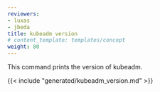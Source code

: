 ```yaml
---
reviewers:
- luxas
- jbeda
title: kubeadm version
# content_template: templates/concept
weight: 80
---
```

<!-- overview -->
This command prints the version of kubeadm.


<!-- body -->
{{< include "generated/kubeadm_version.md" >}}

